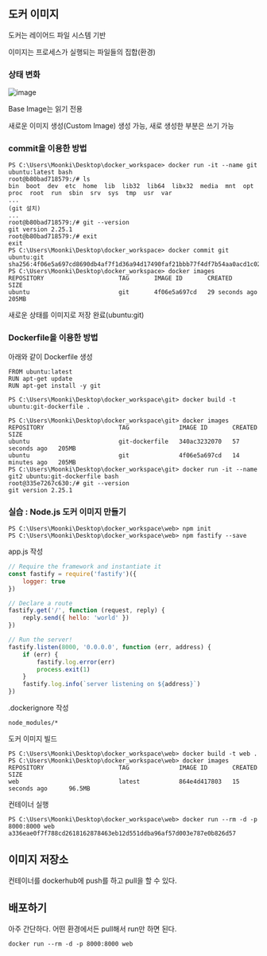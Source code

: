 ## 도커 이미지

도커는 레이어드 파일 시스템 기반

이미지는 프로세스가 실행되는 파일들의 집합(환경)

### 상태 변화

![image](https://user-images.githubusercontent.com/52124204/130771022-522ad112-23be-4a50-bd5b-53bbd25adf5c.png)

Base Image는 읽기 전용

새로운 이미지 생성(Custom Image) 생성 가능, 새로 생성한 부분은 쓰기 가능

### commit을 이용한 방법

```
PS C:\Users\Moonki\Desktop\docker_workspace> docker run -it --name git ubuntu:latest bash
root@b80bad718579:/# ls
bin  boot  dev  etc  home  lib  lib32  lib64  libx32  media  mnt  opt  proc  root  run  sbin  srv  sys  tmp  usr  var
...
(git 설치)
...
root@b80bad718579:/# git --version
git version 2.25.1
root@b80bad718579:/# exit
exit
PS C:\Users\Moonki\Desktop\docker_workspace> docker commit git ubuntu:git
sha256:4f06e5a697cd8690db4af7f1d36a94d17490faf21bbb77f4df7b54aa0acd1c02
PS C:\Users\Moonki\Desktop\docker_workspace> docker images
REPOSITORY                     TAG       IMAGE ID       CREATED          SIZE
ubuntu                         git       4f06e5a697cd   29 seconds ago   205MB
```

새로운 상태를 이미지로 저장 완료(ubuntu:git)

### Dockerfile을 이용한 방법

아래와 같이 Dockerfile 생성

```
FROM ubuntu:latest
RUN apt-get update
RUN apt-get install -y git
```

```
PS C:\Users\Moonki\Desktop\docker_workspace\git> docker build -t ubuntu:git-dockerfile .
```

```
PS C:\Users\Moonki\Desktop\docker_workspace\git> docker images
REPOSITORY                     TAG              IMAGE ID       CREATED          SIZE
ubuntu                         git-dockerfile   340ac3232070   57 seconds ago   205MB
ubuntu                         git              4f06e5a697cd   14 minutes ago   205MB
PS C:\Users\Moonki\Desktop\docker_workspace\git> docker run -it --name git2 ubuntu:git-dockerfile bash
root@335e7267c630:/# git --version
git version 2.25.1
```

### 실습 : Node.js 도커 이미지 만들기

```
PS C:\Users\Moonki\Desktop\docker_workspace\web> npm init
PS C:\Users\Moonki\Desktop\docker_workspace\web> npm fastify --save
```

app.js 작성

```js
// Require the framework and instantiate it
const fastify = require('fastify')({
    logger: true
})

// Declare a route
fastify.get('/', function (request, reply) {
    reply.send({ hello: 'world' })
})

// Run the server!
fastify.listen(8000, '0.0.0.0', function (err, address) {
    if (err) {
        fastify.log.error(err)
        process.exit(1)
    }
    fastify.log.info(`server listening on ${address}`)
})
```

.dockerignore 작성

```
node_modules/*
```

도커 이미지 빌드

```
PS C:\Users\Moonki\Desktop\docker_workspace\web> docker build -t web .
PS C:\Users\Moonki\Desktop\docker_workspace\web> docker images        
REPOSITORY                     TAG              IMAGE ID       CREATED             SIZE
web                            latest           864e4d417803   15 seconds ago      96.5MB
```

컨테이너 실행

```
PS C:\Users\Moonki\Desktop\docker_workspace\web> docker run --rm -d -p 8000:8000 web
a336eae0f7f788cd2618162878463eb12d551ddba96af57d003e787e0b826d57
```



## 이미지 저장소

컨테이너를 dockerhub에 push를 하고 pull을 할 수 있다.



## 배포하기

아주 간단하다. 어떤 환경에서든 pull해서 run만 하면 된다.

```
docker run --rm -d -p 8000:8000 web
```

